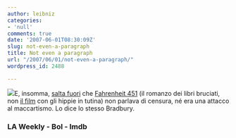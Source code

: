 ```yaml
---
author: leibniz
categories:
- 'null'
comments: true
date: '2007-06-01T08:30:09Z'
slug: not-even-a-paragraph
title: Not even a paragraph
url: "/2007/06/01/not-even-a-paragraph/"
wordpress_id: 2488

---
```

![](https://www.med.unipi.it/patchir/bloodl/bmr/fire.gif)E, insomma, [salta fuori](https://www.laweekly.com/news/news/ray-bradbury-fahrenheit-451-misinterpreted/16524/) che [Fahrenheit 451](https://www.bol.it/libri/scheda/ea978880448771.html) (il romanzo dei libri bruciati, non [il film](https://imdb.com/title/tt0060390/) con gli hippie in tutina) non parlava di censura, né era una attacco al maccartismo. Lo dice lo stesso Bradbury.


### LA Weekly - Bol - Imdb
